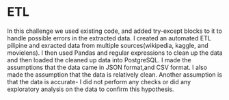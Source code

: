 # ETL
In this challenge we used existing code, and added try-except blocks to it to handle possible errors in the extracted data. I created an automated ETL pilipine and exracted data from multiple sources(wikipedia, kaggle, and movielens). I then used Pandas and regular expressions to clean up the data and then loaded the cleaned up data into PostgreSQL. 
I made the assumptions that the data came in JSON format,and CSV format. I also made the assumption that the data is relatively clean. Another assumption is that the data is accurate- I did not perform any checks or did any exploratory analysis on the data to confirm this hypothesis. 
